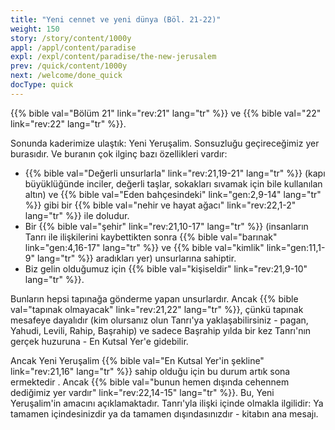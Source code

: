 ```yaml
---
title: "Yeni cennet ve yeni dünya (Böl. 21-22)"
weight: 150
story: /story/content/1000y
appl: /appl/content/paradise
expl: /expl/content/paradise/the-new-jerusalem
prev: /quick/content/1000y
next: /welcome/done_quick
docType: quick
---
```



{{% bible val="Bölüm 21" link="rev:21" lang="tr" %}} ve {{% bible val="22" link="rev:22" lang="tr" %}}.

Sonunda kaderimize ulaştık: Yeni Yeruşalim. Sonsuzluğu geçireceğimiz yer burasıdır. Ve buranın çok ilginç bazı özellikleri vardır:
- {{% bible val="Değerli unsurlarla" link="rev:21,19-21" lang="tr" %}} (kapı büyüklüğünde inciler, değerli taşlar, sokakları sıvamak için bile kullanılan altın) ve {{% bible val="Eden bahçesindeki" link="gen:2,9-14" lang="tr" %}} gibi bir {{% bible val="nehir ve hayat ağacı" link="rev:22,1-2" lang="tr" %}} ile doludur.
- Bir {{% bible val="şehir" link="rev:21,10-17" lang="tr" %}} (insanların Tanrı ile ilişkilerini kaybettikten sonra {{% bible val="barınak" link="gen:4,16-17" lang="tr" %}} ve {{% bible val="kimlik" link="gen:11,1-9" lang="tr" %}} aradıkları yer) unsurlarına sahiptir.
- Biz gelin olduğumuz için {{% bible val="kişiseldir" link="rev:21,9-10" lang="tr" %}}.

Bunların hepsi tapınağa gönderme yapan unsurlardır. Ancak {{% bible val="tapınak olmayacak" link="rev:21,22" lang="tr" %}}, çünkü tapınak mesafeye dayalıdır (kim olursanız olun Tanrı'ya yaklaşabilirsiniz - pagan, Yahudi, Levili, Rahip, Başrahip) ve sadece Başrahip yılda bir kez Tanrı'nın gerçek huzuruna - En Kutsal Yer'e gidebilir.

Ancak Yeni Yeruşalim {{% bible val="En Kutsal Yer'in şekline" link="rev:21,16" lang="tr" %}} sahip olduğu için bu durum artık sona ermektedir . Ancak {{% bible val="bunun hemen dışında cehennem dediğimiz yer vardır" link="rev:22,14-15" lang="tr" %}}. Bu, Yeni Yeruşalim'in amacını açıklamaktadır. Tanrı'yla ilişki içinde olmakla ilgilidir: Ya tamamen içindesinizdir ya da tamamen dışındasınızdır - kitabın ana mesajı.
